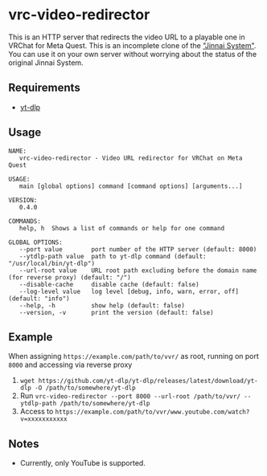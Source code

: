 # vrc-video-redirector

This is an HTTP server that redirects the video URL to a playable one in VRChat for Meta Quest.
This is an incomplete clone of the ["Jinnai System"](https://t-ne.x0.to/).
You can use it on your own server without worrying about the status of the original Jinnai System.

## Requirements

- [yt-dlp](https://github.com/yt-dlp/yt-dlp)

## Usage

```
NAME:
   vrc-video-redirector - Video URL redirector for VRChat on Meta Quest

USAGE:
   main [global options] command [command options] [arguments...]

VERSION:
   0.4.0

COMMANDS:
   help, h  Shows a list of commands or help for one command

GLOBAL OPTIONS:
   --port value        port number of the HTTP server (default: 8000)
   --ytdlp-path value  path to yt-dlp command (default: "/usr/local/bin/yt-dlp")
   --url-root value    URL root path excluding before the domain name (for reverse proxy) (default: "/")
   --disable-cache     disable cache (default: false)
   --log-level value   log level [debug, info, warn, error, off] (default: "info")
   --help, -h          show help (default: false)
   --version, -v       print the version (default: false)
```

## Example

When assigning `https://example.com/path/to/vvr/` as root, running on port `8000` and accessing via reverse proxy

1. `wget https://github.com/yt-dlp/yt-dlp/releases/latest/download/yt-dlp -O /path/to/somewhere/yt-dlp`
2. Run `vrc-video-redirector --port 8000 --url-root /path/to/vvr/ --ytdlp-path /path/to/somewhere/yt-dlp`
3. Access to `https://example.com/path/to/vvr/www.youtube.com/watch?v=xxxxxxxxxxx`

## Notes

- Currently, only YouTube is supported.
